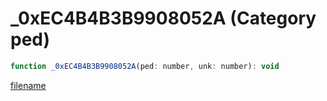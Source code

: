 # _0xEC4B4B3B9908052A (Category ped)

```js
function _0xEC4B4B3B9908052A(ped: number, unk: number): void
```

[filename](_0xEC4B4B3B9908052A_m.md ':include')